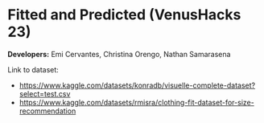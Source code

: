 # Fitted and Predicted (VenusHacks 23)

**Developers:** Emi Cervantes, Christina Orengo, Nathan Samarasena

Link to dataset: 
* https://www.kaggle.com/datasets/konradb/visuelle-complete-dataset?select=test.csv
* https://www.kaggle.com/datasets/rmisra/clothing-fit-dataset-for-size-recommendation
